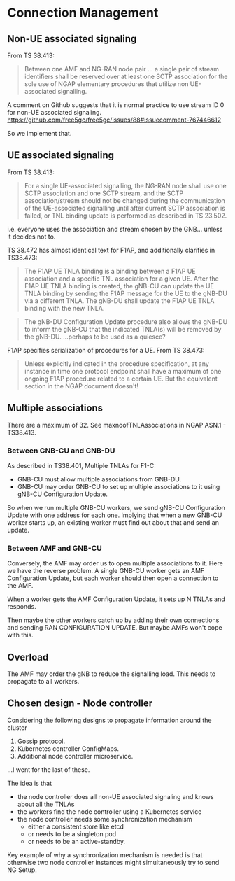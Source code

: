 # Connection Management

## Non-UE associated signaling

From TS 38.413:

> Between one AMF and NG-RAN node pair ... a single pair of stream identifiers shall be reserved over at least one SCTP association for the sole use of NGAP elementary  procedures that utilize non UE-associated signalling.

A comment on Github suggests that it is normal practice to use stream ID 0 for non-UE associated signaling.
https://github.com/free5gc/free5gc/issues/88#issuecomment-767446612

So we implement that.

## UE associated signaling

From TS 38.413:
> For a single UE-associated signalling, the NG-RAN node shall use one SCTP association and one SCTP stream, and the SCTP association/stream should not be changed during the communication of the UE-associated signalling until after current SCTP association is failed, or TNL binding update is performed as described in TS 23.502.

i.e. everyone uses the association and stream chosen by the GNB... unless it decides not to.

TS 38.472 has almost identical text for F1AP, and additionally clarifies in TS38.473:
> The F1AP UE TNLA binding is a binding between a F1AP UE association and a specific TNL association for a given UE. After the F1AP UE TNLA binding is created, the gNB-CU can update the UE TNLA binding by sending the F1AP message for the UE to the gNB-DU via a different TNLA. The gNB-DU shall update the F1AP UE TNLA binding with the new TNLA. 

> The gNB-DU Configuration Update procedure also allows the gNB-DU to inform the gNB-CU that the indicated TNLA(s) will be removed by the gNB-DU.
...perhaps to be used as a quiesce? 

F1AP specifies serialization of procedures for a UE.  From TS 38.473:
> Unless explicitly indicated in the procedure specification, at any instance in time one protocol endpoint shall have a maximum of one ongoing F1AP procedure related to a certain UE.
But the equivalent section in the NGAP document doesn't!

## Multiple associations
There are a maximum of 32.  See maxnoofTNLAssociations in NGAP ASN.1 - TS38.413.

### Between GNB-CU and GNB-DU

As described in TS38.401, Multiple TNLAs for F1-C:

- GNB-CU must allow multiple associations from GNB-DU.
- GNB-CU may order GNB-CU to set up multiple associations to it using gNB-CU Configuration Update. 

So when we run multiple GNB-CU workers, we send gNB-CU Configuration Update with one address for each one.
Implying that when a new GNB-CU worker starts up, an existing worker must find out about that and send an update.

### Between AMF and GNB-CU

Conversely, the AMF may order us to open multiple associations to it.  Here we have the reverse problem.  A single GNB-CU worker gets an AMF Configuration Update, but each worker should then open a connection to the AMF.

When a worker gets the AMF Configuration Update, it sets up N TNLAs and responds.  

Then maybe the other workers catch up by adding their own connections and sending RAN CONFIGURATION UPDATE.  But maybe AMFs won't cope with this.  

## Overload

The AMF may order the gNB to reduce the signalling load.  This needs to propagate to all workers. 

## Chosen design - Node controller

Considering the following designs to propagate information around the cluster

1. Gossip protocol.  
2. Kubernetes controller ConfigMaps.
3. Additional node controller microservice.

...I went for the last of these.

The idea is that

- the node controller does all non-UE associated signaling and knows about all the TNLAs
- the workers find the node controller using a Kubernetes service
- the node controller needs some synchronization mechanism
  - either a consistent store like etcd
  - or needs to be a singleton pod
  - or needs to be an active-standby.
  
Key example of why a synchronization mechanism is needed is that otherwise two node controller instances might simultaneously try to send NG Setup.






